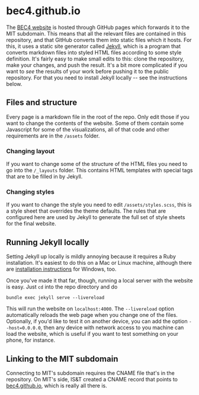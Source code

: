 # bec4.github.io

The [BEC4 website](https://bec4.mit.edu) is hosted through GitHub pages which forwards it to the MIT subdomain. This means that all the relevant files are contained in this repository, and that GitHub converts them into static files which it hosts. For this, it uses a static site generator called [Jekyll](https://jekyllrb.com), which is a program that converts markdown files into styled HTML files according to some style definition. It's fairly easy to make small edits to this: clone the repository, make your changes, and push the result. It's a bit more complicated if you want to *see* the results of your work before pushing it to the public repository. For that you need to install Jekyll locally -- see the instructions below.

## Files and structure
Every page is a markdown file in the root of the repo. Only edit those if you want to change the contents of the website. Some of them contain some Javascript for some of the visualizations, all of that code and other requirements are in the `/assets` folder.

### Changing layout
If you want to change some of the structure of the HTML files you need to go into the `/_layouts` folder. This contains HTML templates with special tags that are to be filled in by Jekyll.

### Changing styles
If you want to change the style you need to edit `/assets/styles.scss`, this is a style sheet that overrides the theme defaults. The rules that are configured here are used by Jekyll to generate the full set of style sheets for the final website.

## Running Jekyll locally
Setting Jekyll up locally is mildly annoying because it requires a Ruby installation. It's easiest to do this on a Mac or Linux machine, although there are [installation instructions](https://jekyllrb.com/docs/installation/) for Windows, too.

Once you've made it that far, though, running a local server with the website is easy. Just `cd` into the repo directory and do
```
bundle exec jekyll serve --livereload
```
This will run the website on `localhost:4000`. The `--livereload` option automatically reloads the web page when you change one of the files. Optionally, if you'd like to test it on another device, you can add the option `--host=0.0.0.0`, then any device with network access to you machine can load the website, which is useful if you want to test something on your phone, for instance. 

## Linking to the MIT subdomain
Connecting to MIT's subdomain requires the CNAME file that's in the repository. On MIT's side, IS&T created a CNAME record that points to [bec4.github.io](bec4.github.io), which is really all there is. 
